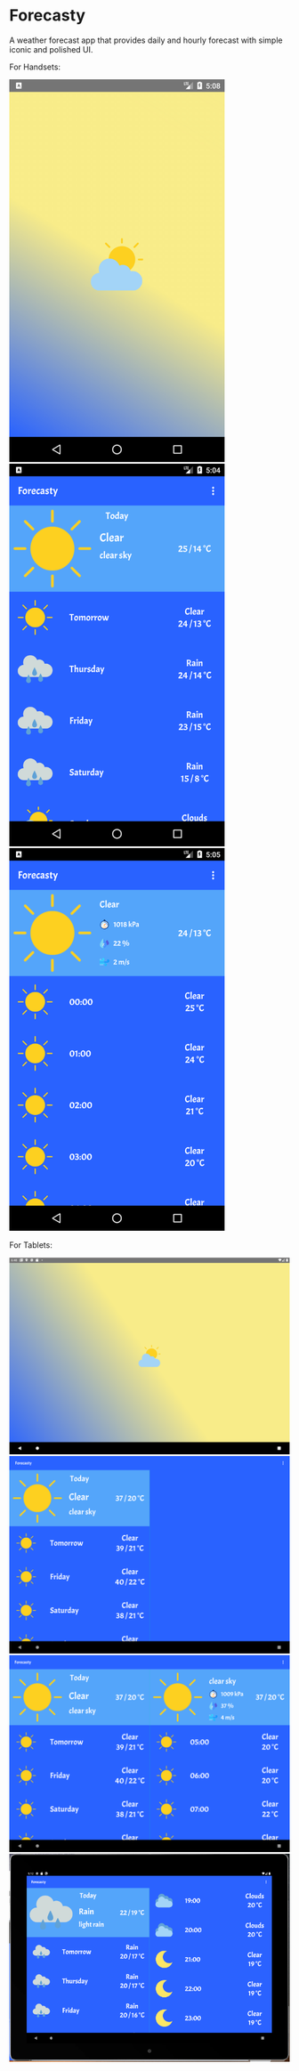 # Forecasty
A weather forecast app that provides daily and hourly forecast with simple iconic and polished UI. 

For Handsets:

<img src="screenshots/1S.png" width="387" height="688"> <img src="screenshots/2S.png" width="387" height="688"> 
<img src="screenshots/3S.png" width="387" height="688">

For Tablets:

<img src="screenshots/1L.png">
<img src="screenshots/2L.png">
<img src="screenshots/3L.png">
<img src="screenshots/2Ltablet.png">

